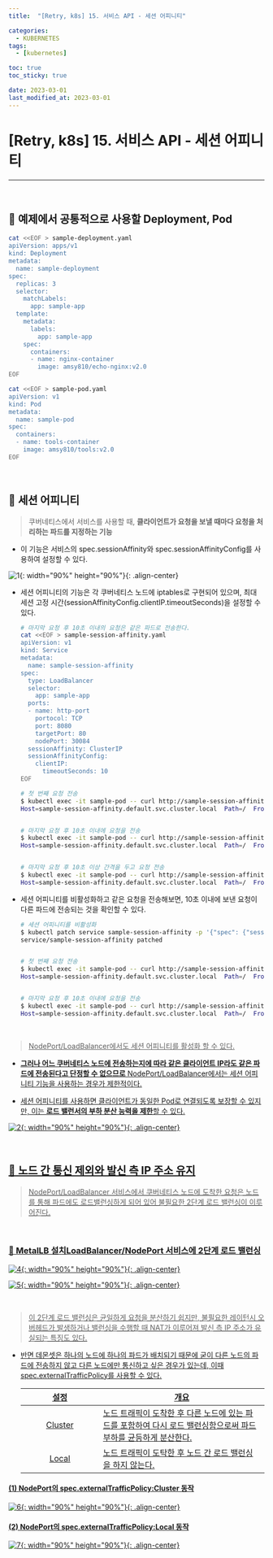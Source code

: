 ```yaml
---
title:  "[Retry, k8s] 15. 서비스 API - 세션 어피니티" 

categories:
  - KUBERNETES
tags:
  - [kubernetes]

toc: true
toc_sticky: true

date: 2023-03-01
last_modified_at: 2023-03-01
---
```

# [Retry, k8s] 15. 서비스 API - 세션 어피니티
---

<style>
table {
    font-size: 12pt;
}
table th:first-of-type {
    width: 5%;
}
table th:nth-of-type(2) {
    width: 15%;
}
table th:nth-of-type(3) {
    width: 50%;
}
table th:nth-of-type(4) {
    width: 30%;
}
</style>

<br>

## 🔔 예제에서 공통적으로 사용할 Deployment, Pod

```bash
cat <<EOF > sample-deployment.yaml
apiVersion: apps/v1
kind: Deployment
metadata:
  name: sample-deployment
spec:
  replicas: 3
  selector:
    matchLabels:
      app: sample-app
  template:
    metadata:
      labels:
        app: sample-app
    spec:
      containers:
      - name: nginx-container
        image: amsy810/echo-nginx:v2.0
EOF
```

```bash
cat <<EOF > sample-pod.yaml
apiVersion: v1
kind: Pod
metadata:
  name: sample-pod
spec:
  containers:
  - name: tools-container
    image: amsy810/tools:v2.0
EOF
```

<br>

## 🔔 세션 어피니티 

> 쿠버네티스에서 서비스를 사용할 때, **클라이언트가 요청을 보낼 때마다 요청을 처리하는 파드를 지정하는 기능**

+ 이 기능은 서비스의 spec.sessionAffinity와 spec.sessionAffinityConfig를 사용하여 설정할 수 있다.

![1](https://user-images.githubusercontent.com/42735894/229264568-5d30b4ae-35e0-41a9-b753-53c100d3ad31.png){: width="90%" height="90%"}{: .align-center}

+ 세션 어피니티의 기능은 각 쿠버네티스 노드에 iptables로 구현되어 있으며, 최대 세션 고정 시간(sessionAffinityConfig.clientIP.timeoutSeconds)을 설정할 수 있다.

  ```bash
  # 마지막 요청 후 10초 이내의 요청은 같은 파드로 전송한다.
  cat <<EOF > sample-session-affinity.yaml
  apiVersion: v1
  kind: Service
  metadata:
    name: sample-session-affinity
  spec:
    type: LoadBalancer
    selector: 
      app: sample-app
    ports:
    - name: http-port
      portocol: TCP
      port: 8080
      targetPort: 80
      nodePort: 30084
    sessionAffinity: ClusterIP
    sessionAffinityConfig:
      clientIP:
        timeoutSeconds: 10
  EOF
  ```

  ```bash
  # 첫 번째 요청 전송
  $ kubectl exec -it sample-pod -- curl http://sample-session-affinity.default.svc.cluster.local:8080
  Host=sample-session-affinity.default.svc.cluster.local  Path=/  From=sample-deployment-7f47966499-459f6  ClientIP=10.40.0.0  XFF=


  # 마지막 요청 후 10초 이내에 요청을 전송
  $ kubectl exec -it sample-pod -- curl http://sample-session-affinity.default.svc.cluster.local:8080
  Host=sample-session-affinity.default.svc.cluster.local  Path=/  From=sample-deployment-7f47966499-459f6  ClientIP=10.40.0.0  XFF=


  # 마지막 요청 후 10초 이상 간격을 두고 요청 전송
  $ kubectl exec -it sample-pod -- curl http://sample-session-affinity.default.svc.cluster.local:8080
  Host=sample-session-affinity.default.svc.cluster.local  Path=/  From=sample-deployment-7f47966499-7pz8b  ClientIP=10.40.0.0  XFF=
  ```


+ 세션 어피니티를 비활성화하고 같은 요청을 전송해보면, 10초 이내에 보낸 요청이 다른 파드에 전송되는 것을 확인할 수 있다.

  ```bash
  # 세션 어피니티를 비활성화
  $ kubectl patch service sample-session-affinity -p '{"spec": {"sessionAffinity": "None"}}'
  service/sample-session-affinity patched


  # 첫 번째 요청 전송
  $ kubectl exec -it sample-pod -- curl http://sample-session-affinity.default.svc.cluster.local:8080
  Host=sample-session-affinity.default.svc.cluster.local  Path=/  From=sample-deployment-7f47966499-jc25k  ClientIP=10.46.0.0  XFF=


  # 마지막 요청 후 10초 이내에 요청을 전송
  $ kubectl exec -it sample-pod -- curl http://sample-session-affinity.default.svc.cluster.local:8080
  Host=sample-session-affinity.default.svc.cluster.local  Path=/  From=sample-deployment-7f47966499-459f6  ClientIP=10.46.0.0  XFF=
  ```

<br>

> <u>NodePort/LoadBalancer에서도 세션 어피니티를 활성화 할 수 있다.<u>


+ **그러나 어느 쿠버네티스 노드에 전송하는지에 따라 같은 클라이언트 IP라도 같은 파드에 전송된다고 단정할 수 없으므로** NodePort/LoadBalancer에서는 세션 어피니티 기능을 사용하는 경우가 제한적이다.


+ 세션 어피니티를 사용하면 클라이언트가 동일한 Pod로 연결되도록 보장할 수 있지만, 이는 **로드 밸런서의 부하 분산 능력을 제한**할 수 있다.


![2](https://user-images.githubusercontent.com/42735894/229267307-c159de8c-0c30-4fde-97f3-adf2ae352517.png){: width="90%" height="90%"}{: .align-center}

<br>

## 🔔 노드 간 통신 제외와 발신 측 IP 주소 유지

> NodePort/LoadBalancer 서비스에서 쿠버네티스 노드에 도착한 요청은 노드를 통해 파드에도 로드밸런싱하게 되어 있어 불필요한 2단계 로드 밸런싱이 이루어진다.

<br>

### 📜 MetalLB 설치LoadBalancer/NodePort 서비스에 2단계 로드 밸런싱 <br>

![4](https://user-images.githubusercontent.com/42735894/229267967-662dcacf-918d-4b4a-8113-bfc5dd93bde5.png){: width="90%" height="90%"}{: .align-center}


![5](https://user-images.githubusercontent.com/42735894/229267965-b4ee6a08-fb07-4ff9-b6cd-856ef0a337a1.png){: width="90%" height="90%"}{: .align-center}

<br>

> 이 2단계 로드 밸런싱은 균일하게 요청을 분산하기 쉽지만, 불필요한 레이턴시 오버헤드가 발생하거나 밸런싱을 수행할 때 NAT가 이루어져 발신 측 IP 주소가 유실되는 특징도 있다.


+ 반면 데몬셋은 하나의 노드에 하나의 파드가 배치되기 때문에 굳이 다른 노드의 파드에 전송하지 않고 다른 노드에만 통신하고 싶은 경우가 있는데, 이때 spec.externalTrafficPolicy를 사용할 수 있다.


  |설정|개요|
  |:---:|---|
  |Cluster|노드 트래픽이 도착한 후 다른 노드에 있는 파드를 포함하여 다시 로드 밸런싱함으로써 파드 부하를 균등하게 분산한다.|
  |Local|노드 트래픽이 도탁한 후 노드 간 로드 밸런싱을 하지 않는다.|


#### (1) NodePort의 spec.externalTrafficPolicy:Cluster 동작 <br>


![6](https://user-images.githubusercontent.com/42735894/229269987-1adf1619-6e36-425d-ac5f-6d7a81d17ea7.png){: width="90%" height="90%"}{: .align-center}


#### (2) NodePort의 spec.externalTrafficPolicy:Local 동작 <br>


![7](https://user-images.githubusercontent.com/42735894/229269989-eb9fc69c-2ae5-48b9-8d1e-b67ec2b1f19c.png){: width="90%" height="90%"}{: .align-center}